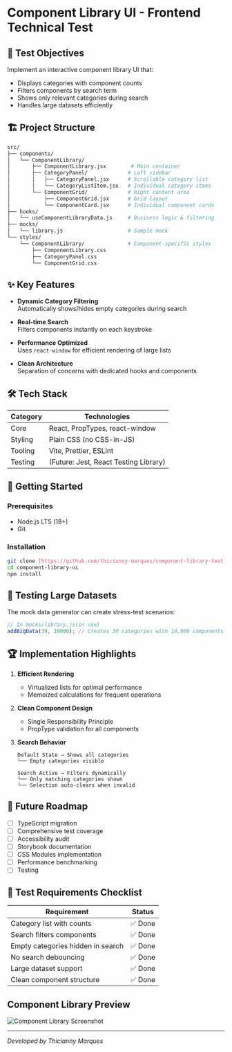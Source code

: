 # Component Library UI - Frontend Technical Test

## 🎯 Test Objectives

Implement an interactive component library UI that:
- Displays categories with component counts
- Filters components by search term
- Shows only relevant categories during search
- Handles large datasets efficiently

## 🏗️ Project Structure

```sh
src/
├── components/
│   └── ComponentLibrary/
│       ├── ComponentLibrary.jsx        # Main container
│       ├── CategoryPanel/             # Left sidebar
│       │   ├── CategoryPanel.jsx      # Scrollable category list
│       │   └── CategoryListItem.jsx   # Individual category items
│       └── ComponentGrid/             # Right content area
│           ├── ComponentGrid.jsx      # Grid layout
│           └── ComponentCard.jsx      # Individual component cards
├── hooks/
│   └── useComponentLibraryData.js     # Business logic & filtering
├── mocks/
│   └── library.js                     # Sample mock
└── styles/
    └── ComponentLibrary/              # Component-specific styles
        ├── ComponentLibrary.css
        ├── CategoryPanel.css
        └── ComponentGrid.css
```

## ✨ Key Features

- **Dynamic Category Filtering**  
  Automatically shows/hides empty categories during search

- **Real-time Search**  
  Filters components instantly on each keystroke

- **Performance Optimized**  
  Uses `react-window` for efficient rendering of large lists

- **Clean Architecture**  
  Separation of concerns with dedicated hooks and components

## 🛠️ Tech Stack

| Category       | Technologies                  |
|----------------|-------------------------------|
| Core           | React, PropTypes, react-window|
| Styling        | Plain CSS (no CSS-in-JS)      |
| Tooling        | Vite, Prettier, ESLint        |
| Testing        | (Future: Jest, React Testing Library) |

## 🚀 Getting Started

### Prerequisites
- Node.js LTS (18+)
- Git

### Installation
```bash
git clone [https://github.com/thicianny-marques/component-library-test](https://github.com/ThiciannyMarques/component-library-ui/).git
cd component-library-ui
npm install
```

## 🧪 Testing Large Datasets
The mock data generator can create stress-test scenarios:

```js
// In mocks/library.js(in use)
addBigData(30, 10000); // Creates 30 categories with 10,000 components
```

## 🏆 Implementation Highlights

1. **Efficient Rendering**  
   - Virtualized lists for optimal performance
   - Memoized calculations for frequent operations

2. **Clean Component Design**  
   - Single Responsibility Principle
   - PropType validation for all components

3. **Search Behavior**  
   ```text
   Default State → Shows all categories
   └── Empty categories visible
   
   Search Active → Filters dynamically
   └── Only matching categories shown
   └── Selection auto-clears when invalid
   ```

## 📅 Future Roadmap

- [ ] TypeScript migration
- [ ] Comprehensive test coverage
- [ ] Accessibility audit
- [ ] Storybook documentation
- [ ] CSS Modules implementation
- [ ] Performance benchmarking
- [ ] Testing

## 📝 Test Requirements Checklist

| Requirement                      | Status  |
|----------------------------------|---------|
| Category list with counts        | ✅ Done |
| Search filters components        | ✅ Done |
| Empty categories hidden in search| ✅ Done |
| No search debouncing             | ✅ Done |
| Large dataset support            | ✅ Done |
| Clean component structure        | ✅ Done |

## Component Library Preview
![Component Library Screenshot](https://github.com/user-attachments/assets/6e146b95-f890-44ea-a4f6-52a0a4070c98)


---

*Developed by Thicianny Marques*
